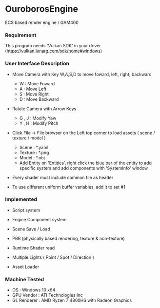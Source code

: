 # OuroborosEngine
ECS based render engine / GAM400

### Requirement

This program needs 'Vulkan SDK' in your driver. (https://vulkan.lunarg.com/sdk/home#windows)

### User Interface Description 

- Move Camera with Key W,A,S,D to move foward, left, right, backward
	* W : Move Foward
	* A : Move Left
	* S : Move Right
	* D : Move Backward
- Rotate Camera with Arrow Keys
	* G , J : Modify Yaw
	* Y , H : Modify Pitch

- Click File -> File browser on the Left top corner to load assets ( scene / texture / model )
	- Scene : \*.yaml
	- Texture : \*.png
	- Model : \*.obj
	- Add Entity on 'Entities', right click the blue bar of the entity to add specific system and add components with 'SystemInfo' window

- Every shader must include common file as header
- To use different uniform buffer variables, add it to set #1


### Implemented

- Script system
- Engine Component system
- Scene Save / Load

- PBR (physically based rendering, texture & non-texture)
- Runtime Shader read
- Multiple Lights ( Point / Spot / Direction )
- Asset Loader

### Machine Tested

- OS : Windows 10 x64
- GPU Vendor : ATI Technologies Inc
- GL Renderer : AMD Ryzen 7 4800HS with Radeon Graphics

